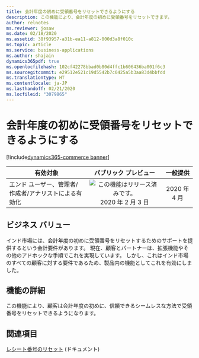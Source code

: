 ```yaml
---
title: 会計年度の初めに受領番号をリセットできるようにする
description: この機能により、会計年度の初めに受領番号をリセットできます。
author: relnotes
ms.reviewer: josaw
ms.date: 02/18/2020
ms.assetid: 38f93957-a31b-ea11-a812-000d3a8f010c
ms.topic: article
ms.service: business-applications
ms.author: shajain
dynamics365pdf: true
ms.openlocfilehash: 102cf42278bbad0b80d4ffc1b606436ba001f6c3
ms.sourcegitcommit: e29512e521c19d5542b7c0425a5b3aa83d4bbfdd
ms.translationtype: HT
ms.contentlocale: ja-JP
ms.lasthandoff: 02/21/2020
ms.locfileid: "3079865"
---
```

# <a name="enable-resetting-of-receipt-numbers-at-the-beginning-of-the-fiscal-year"></a>会計年度の初めに受領番号をリセットできるようにする
[!include[dynamics365-commerce banner](../includes/dynamics365-commerce.md)]

| 有効対象    |  パブリック プレビュー | 一般提供 | 
| ---------- | :----------: |:----------: |
|エンド ユーザー、管理者/作成者/アナリストによる有効化|![この機能はリリース済みです。](/dynamics365-release-plan/media/green-checkmark.png "この機能はリリース済みです。") 2020 年 2 月 3 日| 2020 年 4 月|


## <a name="business-value"></a>ビジネス バリュー
<!-- bv start -->
インド市場には、会計年度の初めに受領番号をリセットするためのサポートを提供するという会計要件があります。 現在、顧客とパートナーは、拡張機能やその他のアドホックな手順でこれを実現しています。 しかし、これはインド市場のすべての顧客に対する要件であるため、製品内の機能としてこれを有効にしました。
<!-- bv end -->



## <a name="feature-details"></a>機能の詳細
<!--feature detail start -->
この機能により、顧客は会計年度の初めに、信頼できるシームレスな方法で受領番号をリセットできるようになります。
<!--feature detail end -->










## <a name="see-also"></a>関連項目

[レシート番号のリセット](https://docs.microsoft.com/dynamics365/commerce/reset_receipt_number_sequence) (ドキュメント)

